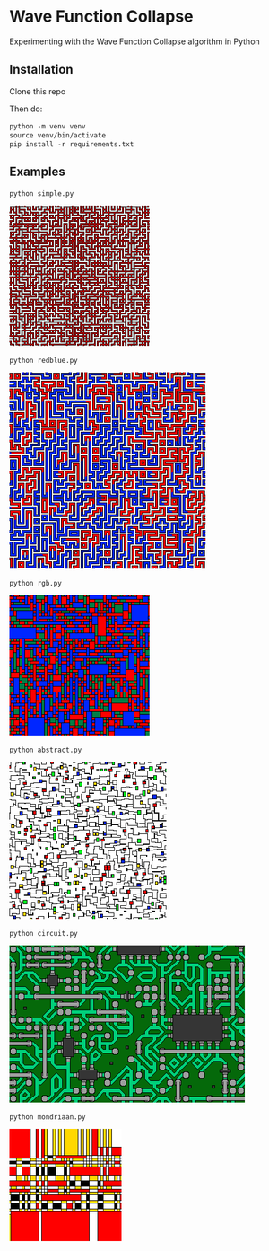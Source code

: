# Wave Function Collapse

Experimenting with the Wave Function Collapse algorithm in Python

## Installation

Clone this repo

Then do:

```
python -m venv venv
source venv/bin/activate
pip install -r requirements.txt
```

## Examples

```
python simple.py
```

![simple sample](examples/simple.png)

```
python redblue.py
```

![redblue sample](examples/redblue.png)

```
python rgb.py
```

![rgb sample](examples/rgb.png)

```
python abstract.py
```

![abstract sample](examples/abstract.png)

```
python circuit.py
```

![circuit sample](examples/circuit.png)

```
python mondriaan.py
```

![mondriaan sample](examples/mondriaan.png)

